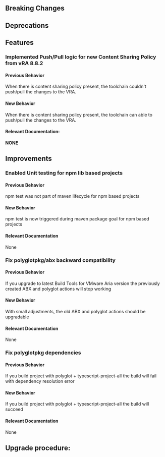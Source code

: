 [//]: # (VERSION_PLACEHOLDER DO NOT DELETE)
[//]: # (Used when working on a new release. Placed together with the Version.md)
[//]: # (Nothing here is optional. If a step must not be performed, it must be said so)
[//]: # (Do not fill the version, it will be done automatically)
[//]: # (Quick Intro to what is the focus of this release)

## Breaking Changes
[//]: # (### *Breaking Change*)
[//]: # (Describe the breaking change AND explain how to resolve it)
[//]: # (You can utilize internal links /e.g. link to the upgrade procedure, link to the improvement|deprecation that introduced this/)



## Deprecations
[//]: # (### *Deprecation*)
[//]: # (Explain what is deprecated and suggest alternatives)



[//]: # (Features -> New Functionality)
## Features
[//]: # (### *Feature Name*)
[//]: # (Describe the feature)
[//]: # (Optional But higlhy recommended Specify *NONE* if missing)
[//]: # (#### Relevant Documentation:)

### Implemented Push/Pull logic for new Content Sharing Policy from vRA 8.8.2

#### Previous Behavior
When there is content sharing policy present, the toolchain couldn't push/pull the changes to the VRA.

#### New Behavior
When there is content sharing policy present, the toolchain can able to push/pull the changes to the VRA.

#### Relevant Documentation:
**NONE**

[//]: # (Improvements -> Bugfixes/hotfixes or general improvements)
## Improvements
[//]: # (### *Improvement Name* )
[//]: # (Talk ONLY regarding the improvement)
[//]: # (Optional But higlhy recommended)
[//]: # (#### Previous Behavior)
[//]: # (Explain how it used to behave, regarding to the change)
[//]: # (Optional But higlhy recommended)
[//]: # (#### New Behavior)
[//]: # (Explain how it behaves now, regarding to the change)
[//]: # (Optional But higlhy recommended Specify *NONE* if missing)
[//]: # (#### Relevant Documentation:)

### Enabled Unit testing for npm lib based projects

#### Previous Behavior

npm test was not part of maven lifecycle for npm based projects

#### New Behavior

npm test is now triggered during maven package goal for npm based projects

#### Relevant Documentation

None

### Fix polyglotpkg/abx backward compatibility

#### Previous Behavior

If you upgrade to latest Build Tools for VMware Aria version the previously created ABX and polyglot actions will stop working

#### New Behavior

With small adjustments, the old ABX and polyglot actions should be upgradable

#### Relevant Documentation

None

### Fix polyglotpkg dependencies

#### Previous Behavior

If you build project with polyglot + typescript-project-all the build will fail with dependency resolution error

#### New Behavior

If you build project with polyglot + typescript-project-all the build will succeed

#### Relevant Documentation

None

## Upgrade procedure:
[//]: # (Explain in details if something needs to be done)

[//]: # (## Changelog:)
[//]: # (Pull request links)
